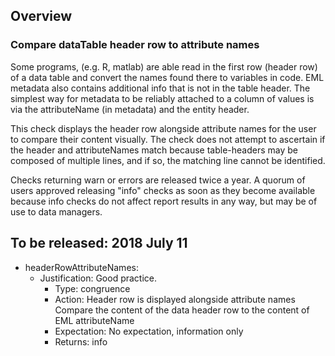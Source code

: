 ## Overview
### Compare dataTable header row to attribute names
Some programs, (e.g. R, matlab) are able read in the first row (header row) of a data table and convert the names found there to variables in code. EML metadata also contains additional info that is not in the table header. The simplest way for metadata to be reliably attached to a column of values is via the attributeName (in metadata) and the entity header. 

This check displays the header row alongside attribute names for the user to compare their content visually. The check does not attempt to ascertain if the header and attributeNames match because table-headers may be composed of multiple lines, and if so, the matching line cannot be identified. 

Checks returning warn or errors are released twice a year. A quorum of users approved releasing "info" checks as soon as they become available because info checks do not affect report results in any way, but may be of use to data managers.

## To be released: 2018 July 11
- headerRowAttributeNames:
  - Justification:  Good practice. 
    - Type: congruence
    - Action: Header row is displayed alongside attribute names	Compare the content of the data header row to the content of EML attributeName
    - Expectation: No expectation, information only
    - Returns: info


